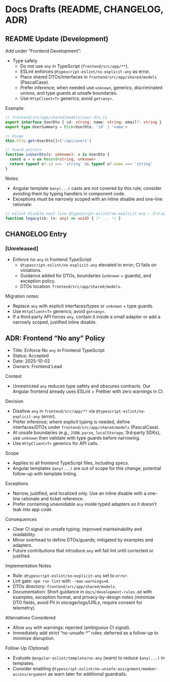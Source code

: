# Docs Drafts (README, CHANGELOG, ADR)

## README Update (Development)

Add under “Frontend Development”:

- Type safety
  - Do not use `any` in TypeScript (`frontend/src/app/**`).
  - ESLint enforces `@typescript-eslint/no-explicit-any` as error.
  - Place shared DTOs/interfaces in `frontend/src/app/shared/models` (PascalCase).
  - Prefer inference; when needed use `unknown`, generics, discriminated unions, and type guards at unsafe boundaries.
  - Use `HttpClient<T>` generics; avoid `get<any>`.

Example:
```ts
// frontend/src/app/shared/models/user.dto.ts
export interface UserDto { id: string; name: string; email?: string }
export type UserSummary = Pick<UserDto, 'id' | 'name'>

// Usage
this.http.get<UserDto[]>('/api/users')

// Guard pattern
function isUserDto(v: unknown): v is UserDto {
  const o = v as Record<string, unknown>
  return typeof o?.id === 'string' && typeof o?.name === 'string'
}
```

Notes:
- Angular template `$any(...)` casts are not covered by this rule; consider avoiding them by typing handlers in component code.
- Exceptions must be narrowly scoped with an inline disable and one-line rationale:
```ts
// eslint-disable-next-line @typescript-eslint/no-explicit-any — 3rd‑party callback; see T-1234
function legacy(cb: (x: any) => void) { /* ... */ }
```


## CHANGELOG Entry

### [Unreleased]
- Enforce no `any` in frontend TypeScript
  - `@typescript-eslint/no-explicit-any` elevated to error; CI fails on violations.
  - Guidance added for DTOs, boundaries (`unknown` + guards), and exception policy.
  - DTOs location: `frontend/src/app/shared/models`.

Migration notes:
- Replace `any` with explicit interfaces/types or `unknown` + type guards.
- Use `HttpClient<T>` generics; avoid `get<any>`.
- If a third‑party API forces `any`, contain it inside a small adapter or add a narrowly scoped, justified inline disable.


## ADR: Frontend “No any” Policy

- Title: Enforce No `any` in Frontend TypeScript
- Status: Accepted
- Date: 2025-10-02
- Owners: Frontend Lead

Context
- Unrestricted `any` reduces type safety and obscures contracts. Our Angular frontend already uses ESLint + Prettier with zero warnings in CI.

Decision
- Disallow `any` in `frontend/src/app/**` via `@typescript-eslint/no-explicit-any` (error).
- Prefer inference; where explicit typing is needed, define interfaces/DTOs under `frontend/src/app/shared/models` (PascalCase).
- At unsafe boundaries (e.g., `JSON.parse`, `localStorage`, 3rd‑party SDKs), use `unknown` then validate with type guards before narrowing.
- Use `HttpClient<T>` generics for API calls.

Scope
- Applies to all frontend TypeScript files, including specs.
- Angular templates `$any(...)` are out of scope for this change; potential follow-up with template linting.

Exceptions
- Narrow, justified, and localized only. Use an inline disable with a one-line rationale and ticket reference.
- Prefer containing unavoidable `any` inside typed adapters so it doesn’t leak into app code.

Consequences
- Clear CI signal on unsafe typing; improved maintainability and readability.
- Minor overhead to define DTOs/guards; mitigated by examples and adapters.
- Future contributions that introduce `any` will fail lint until corrected or justified.

Implementation Notes
- Rule: `@typescript-eslint/no-explicit-any` set to `error`.
- Lint gate: `npm run lint` with `--max-warnings=0`.
- DTOs directory: `frontend/src/app/shared/models`.
- Documentation: Short guidance in `docs/development-rules.md` with examples, exception format, and privacy-by-design notes (minimize DTO fields, avoid PII in storage/logs/URLs, require consent for telemetry).

Alternatives Considered
- Allow `any` with warnings: rejected (ambiguous CI signal).
- Immediately add strict “no-unsafe-*” rules: deferred as a follow-up to minimize disruption.

Follow-Up (Optional)
- Evaluate `@angular-eslint/template/no-any` (warn) to reduce `$any(...)` in templates.
- Consider enabling `@typescript-eslint/no-unsafe-assignment/member-access/argument` as warn later for additional guardrails.